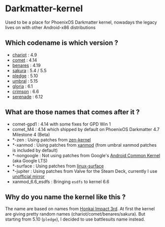 # Darkmatter-kernel
Used to be a place for PhoenixOS Darkmatter kernel, nowadays the legacy lives on with other Android-x86 distributions

## Which codename is which version ?
- [chariot](https://honkaiimpact3.fandom.com/wiki/Valkyrie_Chariot) : 4.9
- [comet](https://honkaiimpact3.fandom.com/wiki/White_Comet) : 4.14
- [benares](https://honkaiimpact3.fandom.com/wiki/Benares) : 4.19
- [sakura](https://honkaiimpact3.fandom.com/wiki/Yae_Sakura) : 5.4 / 5.5
- [pledge](https://honkaiimpact3.fandom.com/wiki/Valkyrie_Pledge) : 5.10
- [umbral](https://honkaiimpact3.fandom.com/wiki/Umbral_Rose) : 5.15
- [gloria](https://honkaiimpact3.fandom.com/wiki/Valkyrie_Gloria) : 6.1
- [crimson](https://honkaiimpact3.fandom.com/wiki/Crimson_Impulse) : 6.6
- [serenade](https://honkaiimpact3.fandom.com/wiki/Sixth_Serenade) : 6.12

## What are those names that comes after it ?
- comet-gpd1 : 4.14 with some fixes for GPD Win 1
- comet_M4 : 4.14 which shipped by default on PhoenixOS Darkmatter 4.7 Milestone 4 (Beta)
- *-zen : Using patches from [zen-kernel](https://github.com/zen-kernel/zen-kernel)
- *-xanmod : Using patches from [xanmod](https://xanmod.org/) (from umbral xanmod patches is included by default)
- *-nongoogle : Not using patches from Google's [Android Common Kernel](https://android.googlesource.com/kernel/common/) (aka Google LTS)
- *-surface : Using patches from [linux-surface](https://github.com/linux-surface)
- *-jupiter : Using patches from Valve for the Steam Deck, currently I use [unofficial mirror](https://gitlab.com/evlaV/linux-integration)
- xanmod_6.6_esdfs : Bringing `esdfs` to kernel 6.6

## Why do you name the kernel like this ?
The name are based on names from [Honkai Impact 3rd](https://honkaiimpact3.hoyoverse.com/). At first the kernel are giving pretty random names (chariot/comet/benares/sakura). But starting from 5.10 (`pledge`), I decided to use battlesuits name instead.

